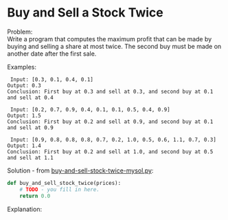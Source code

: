 # Buy and Sell a Stock Twice    
  
Problem:  
Write a program that computes the maximum profit that can be made by buying and selling a share at most twice. The second buy must be made on another date after the first sale.   
    
Examples:  
```  
 Input: [0.3, 0.1, 0.4, 0.1]
Output: 0.3
Conclusion: First buy at 0.3 and sell at 0.3, and second buy at 0.1 and sell at 0.4

 Input: [0.2, 0.7, 0.9, 0.4, 0.1, 0.1, 0.5, 0.4, 0.9]	
Output: 1.5
Conclusion: First buy at 0.2 and sell at 0.9, and second buy at 0.1 and sell at 0.9

 Input: [0.9, 0.8, 0.8, 0.8, 0.7, 0.2, 1.0, 0.5, 0.6, 1.1, 0.7, 0.3]
Output: 1.4
Conclusion: First buy at 0.2 and sell at 1.0, and second buy at 0.5 and sell at 1.1
```  
    
Solution - from [buy-and-sell-stock-twice-mysol.py](buy-and-sell-stock-twice-mysol.py):  
```python
def buy_and_sell_stock_twice(prices):
    # TODO - you fill in here.
    return 0.0
```    
  
Explanation:   
  
